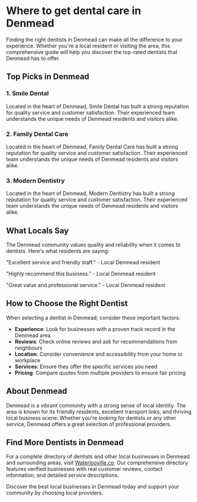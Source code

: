 # Where to get dental care in Denmead

Finding the right dentists in Denmead can make all the difference to your experience. Whether you're a local resident or visiting the area, this comprehensive guide will help you discover the top-rated dentists that Denmead has to offer.

## Top Picks in Denmead

### 1. Smile Dental
Located in the heart of Denmead, Smile Dental has built a strong reputation for quality service and customer satisfaction. Their experienced team understands the unique needs of Denmead residents and visitors alike.

### 2. Family Dental Care
Located in the heart of Denmead, Family Dental Care has built a strong reputation for quality service and customer satisfaction. Their experienced team understands the unique needs of Denmead residents and visitors alike.

### 3. Modern Dentistry
Located in the heart of Denmead, Modern Dentistry has built a strong reputation for quality service and customer satisfaction. Their experienced team understands the unique needs of Denmead residents and visitors alike.

## What Locals Say

The Denmead community values quality and reliability when it comes to dentists. Here's what residents are saying:

"Excellent service and friendly staff." - Local Denmead resident

"Highly recommend this business." - Local Denmead resident

"Great value and professional service." - Local Denmead resident

## How to Choose the Right Dentist

When selecting a dentist in Denmead, consider these important factors:

- **Experience**: Look for businesses with a proven track record in the Denmead area
- **Reviews**: Check online reviews and ask for recommendations from neighbours
- **Location**: Consider convenience and accessibility from your home or workplace
- **Services**: Ensure they offer the specific services you need
- **Pricing**: Compare quotes from multiple providers to ensure fair pricing

## About Denmead

Denmead is a vibrant community with a strong sense of local identity. The area is known for its friendly residents, excellent transport links, and thriving local business scene. Whether you're looking for dentists or any other service, Denmead offers a great selection of professional providers.

## Find More Dentists in Denmead

For a complete directory of dentists and other local businesses in Denmead and surrounding areas, visit [Waterlooville.co](https://waterlooville.co). Our comprehensive directory features verified businesses with real customer reviews, contact information, and detailed service descriptions.

Discover the best local businesses in Denmead today and support your community by choosing local providers.

